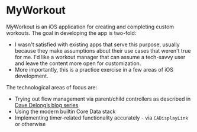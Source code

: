 # MyWorkout

MyWorkout is an iOS application for creating and completing custom workouts. The goal in developing the app is two-fold:

* I wasn't satisfied with existing apps that serve this purpose, usually because they make assumptions about their use cases that weren't true for me. I'd like a workout manager that can assume a tech-savvy user and leave the content more open for customization.
* More importantly, this is a practice exercise in a few areas of iOS development.

The technological areas of focus are:

* Trying out flow management via parent/child controllers as described in [Dave Delong’s blog series](https://davedelong.com/blog/2017/11/06/a-better-mvc-part-1-the-problems/)
* Using the modern builtin Core Data stack
* Implementing timer-related functionality accurately - via `CADisplayLink` or otherwise
